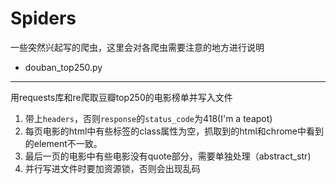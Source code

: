 # Spiders
一些突然兴起写的爬虫，这里会对各爬虫需要注意的地方进行说明 <br>
* douban_top250.py
---
用requests库和re爬取豆瓣top250的电影榜单并写入文件  
  1. 带上`headers`，否则`response`的`status_code`为418(I'm a teapot)
  2. 每页电影的html中有些标签的class属性为空，抓取到的html和chrome中看到的element不一致。
  3. 最后一页的电影中有些电影没有quote部分，需要单独处理（abstract_str)
  4. 并行写进文件时要加资源锁，否则会出现乱码



